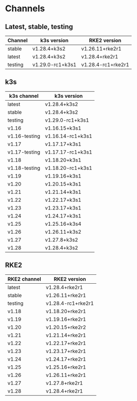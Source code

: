 # Channels

## Latest, stable, testing

| Channel | k3s version | RKE2 version |
| ------- | ----------- | ------------ |
stable|v1.28.4+k3s2|v1.26.11+rke2r1
latest|v1.28.4+k3s2|v1.28.4+rke2r1
testing|v1.29.0-rc1+k3s1|v1.28.4-rc1+rke2r1

## k3s

| k3s channel | k3s version |
| ----------- | ----------- |
| latest | v1.28.4+k3s2 |
| stable | v1.28.4+k3s2 |
| testing | v1.29.0-rc1+k3s1 |
| v1.16 | v1.16.15+k3s1 |
| v1.16-testing | v1.16.14-rc1+k3s1 |
| v1.17 | v1.17.17+k3s1 |
| v1.17-testing | v1.17.17-rc1+k3s1 |
| v1.18 | v1.18.20+k3s1 |
| v1.18-testing | v1.18.20-rc1+k3s1 |
| v1.19 | v1.19.16+k3s1 |
| v1.20 | v1.20.15+k3s1 |
| v1.21 | v1.21.14+k3s1 |
| v1.22 | v1.22.17+k3s1 |
| v1.23 | v1.23.17+k3s1 |
| v1.24 | v1.24.17+k3s1 |
| v1.25 | v1.25.16+k3s4 |
| v1.26 | v1.26.11+k3s2 |
| v1.27 | v1.27.8+k3s2 |
| v1.28 | v1.28.4+k3s2 |

## RKE2

| RKE2 channel | RKE2 version |
| ------------ | ----------- |
| latest | v1.28.4+rke2r1 |
| stable | v1.26.11+rke2r1 |
| testing | v1.28.4-rc1+rke2r1 |
| v1.18 | v1.18.20+rke2r1 |
| v1.19 | v1.19.16+rke2r1 |
| v1.20 | v1.20.15+rke2r2 |
| v1.21 | v1.21.14+rke2r1 |
| v1.22 | v1.22.17+rke2r1 |
| v1.23 | v1.23.17+rke2r1 |
| v1.24 | v1.24.17+rke2r1 |
| v1.25 | v1.25.16+rke2r1 |
| v1.26 | v1.26.11+rke2r1 |
| v1.27 | v1.27.8+rke2r1 |
| v1.28 | v1.28.4+rke2r1 |
